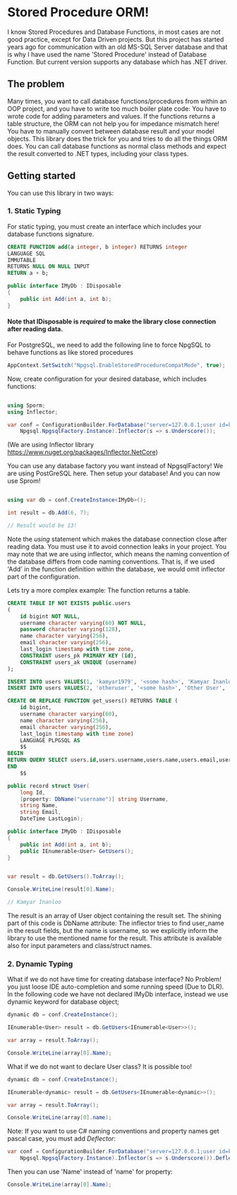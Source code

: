 # Stored Procedure ORM!

I know Stored Procedures and Database Functions, in most cases are not good practice, except for Data Driven projects. 
But this project has started years ago for communication with an old MS-SQL Server database and that is why I have used
the name 'Stored Procedure' instead of Database Function. But current version supports any database which has 
.NET driver.

## The problem
Many times, you want to call database functions/procedures from within an OOP project, and you have to write too much 
boiler plate code: You have to wrote code for adding parameters and values. If the functions returns a table structure, 
the ORM can not help you for impedance mismatch here! You have to manually convert between database result and your 
model objects. This library does the trick for you and tries to do all the things ORM does. You can call database 
functions as normal class methods and expect the result converted to .NET types, including your class types.

## Getting started

You can use this library in two ways: 

### 1. Static Typing

For static typing, you must create an interface which includes your database functions signature.

```sql
CREATE FUNCTION add(a integer, b integer) RETURNS integer
LANGUAGE SQL
IMMUTABLE
RETURNS NULL ON NULL INPUT
RETURN a + b;
```

```csharp
public interface IMyDb : IDisposable
{
    public int Add(int a, int b);
}
```

#### Note that IDisposable is _required_ to make the library close connection after reading data.

For PostgreSQL, we need to add the following line to force NpgSQL to behave functions as like stored procedures

```csharp
AppContext.SetSwitch("Npgsql.EnableStoredProcedureCompatMode", true);
```

Now, create configuration for your desired database, which includes functions:

```csharp

using Sporm;
using Inflector;

var conf = ConfigurationBuilder.ForDatabase("server=127.0.0.1;user id=kamyar;password=MySecretPassword;database=example",
    Npgsql.NpgsqlFactory.Instance).Inflector(s => s.Underscore());
```
(We are using Inflector library https://www.nuget.org/packages/Inflector.NetCore)

You can use any database factory you want instead of NpgsqlFactory! We are using PostGreSQL here. Then setup
your database! And you can now use Sprom!

```csharp

using var db = conf.CreateInstance<IMyDb>();

int result = db.Add(6, 7);

// Result would be 13!
```
Note the _using_ statement which makes the database connection close after reading data. You must use it to avoid connection
leaks in your project. You may note that we are using inflector, which means the naming convention of the database 
differs from code naming conventions. That is, if we used 'Add' in the function definition within the database, 
we would omit inflector part of the configuration.

Lets try a more complex example: The function returns a table.

```sql
CREATE TABLE IF NOT EXISTS public.users
(
    id bigint NOT NULL,
    username character varying(60) NOT NULL,
    password character varying(128),
    name character varying(256),
    email character varying(256),
    last_login timestamp with time zone,
    CONSTRAINT users_pk PRIMARY KEY (id),
    CONSTRAINT users_ak UNIQUE (username)
);

INSERT INTO users VALUES(1, 'kamyar1979', '<some hash>', 'Kamyar Inanloo', 'kamyar1979@gmail.com', CURRENT_DATE);
INSERT INTO users VALUES(2, 'otheruser', '<some hash>', 'Other User', 'someone@example.com', CURRENT_DATE);

CREATE OR REPLACE FUNCTION get_users() RETURNS TABLE (
	id bigint,
    username character varying(60),
    name character varying(256),
    email character varying(256),
    last_login timestamp with time zone)
	LANGUAGE PLPGSQL AS
	$$
BEGIN
RETURN QUERY SELECT users.id,users.username,users.name,users.email,users.last_login FROM users;
END
	$$
```

```csharp
public record struct User(
    long Id,
    [property: DbName("username")] string Username,
    string Name,
    string Email,
    DateTime LastLogin);
```

```csharp 
public interface IMyDb : IDisposable
{
    public int Add(int a, int b);
    public IEnumerable<User> GetUsers();
}

```

```csharp

var result = db.GetUsers().ToArray();

Console.WriteLine(result[0].Name);

// Kamyar Inanloo

```

The result is an array of User object containing the result set. The shining part of this code is DbName attribute: The
inflector tries to find user_name in the result fields, but the name is username, so we explicitly inform the library to
use the mentioned name for the result. This attribute is available also for input parameters and class/struct names.

### 2. Dynamic Typing

What if we do not have time for creating database interface? No Problem! you just loose IDE 
auto-completion and some running speed (Due to DLR). In the following code we have not declared IMyDb interface,
instead we use dynamic keyword for database object;

```csharp
dynamic db = conf.CreateInstance();

IEnumerable<User> result = db.GetUsers<IEnumerable<User>>();

var array = result.ToArray(); 

Console.WriteLine(array[0].Name);
```

What if we do not want to declare User class? It is possible too!

```csharp
dynamic db = conf.CreateInstance();

IEnumerable<dynamic> result = db.GetUsers<IEnumerable<dynamic>>();

var array = result.ToArray(); 

Console.WriteLine(array[0].name);
```

Note: If you want to use C# naming conventions and property names get pascal case, you must add _Deflector_:

```csharp
var conf = ConfigurationBuilder.ForDatabase("server=127.0.0.1;user id=kamyar;password=MySecretPassword;database=example",
    Npgsql.NpgsqlFactory.Instance).Inflector(s => s.Underscore()).Deflector(s => s.Pascalize()).Build();

```

Then you can use 'Name' instead of 'name' for property:

```csharp
Console.WriteLine(array[0].Name);
```


